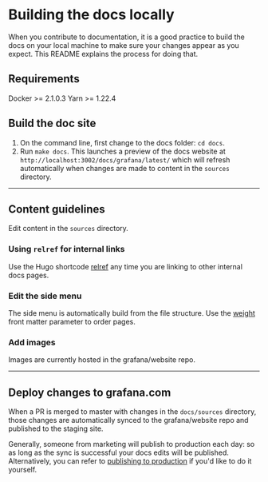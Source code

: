 # Building the docs locally

When you contribute to documentation, it is a good practice to build the docs on your local machine to make sure your changes appear as you expect. This README explains the process for doing that.

## Requirements

Docker >= 2.1.0.3
Yarn >= 1.22.4

## Build the doc site

1. On the command line, first change to the docs folder: `cd docs`.
1. Run `make docs`. This launches a preview of the docs website at `http://localhost:3002/docs/grafana/latest/` which will refresh automatically when changes are made to content in the `sources` directory.

---

## Content guidelines

Edit content in the `sources` directory.

### Using `relref` for internal links

Use the Hugo shortcode [relref](https://gohugo.io/content-management/cross-references/#use-ref-and-relref) any time you are linking to other internal docs pages.

### Edit the side menu

The side menu is automatically build from the file structure. Use the [weight](https://gohugo.io/templates/lists/#by-weight) front matter parameter to order pages.

### Add images

Images are currently hosted in the grafana/website repo.

---

## Deploy changes to grafana.com

When a PR is merged to master with changes in the `docs/sources` directory, those changes are automatically synced to the grafana/website repo and published to the staging site.

Generally, someone from marketing will publish to production each day: so as long as the sync is successful your docs edits will be published. Alternatively, you can refer to [publishing to production](https://github.com/grafana/website#publishing-to-production-grafanacom) if you'd like to do it yourself.

